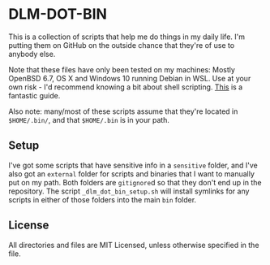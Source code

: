 # DLM-DOT-BIN
This is a collection of scripts that help me do things in my daily life. I'm putting them on GitHub on the outside chance that they're of use to anybody else.

Note that these files have only been tested on my machines: Mostly OpenBSD 6.7, OS X and Windows 10 running Debian in WSL. Use at your own risk - I'd recommend knowing a bit about shell scripting. [This](http://tldp.org/LDP/abs/html/) is a fantastic guide.

Also note: many/most of these scripts assume that they're located in `$HOME/.bin/`, and that `$HOME/.bin` is in your path.


## Setup
I've got some scripts that have sensitive info in a `sensitive` folder, and I've also got an `external` folder for scripts and binaries that I want to manually put on my path. Both folders are `gitignore`d so that they don't end up in the repository. The script `_dlm_dot_bin_setup.sh` will install symlinks for any scripts in either of those folders into the main `bin` folder.


## License
All directories and files are MIT Licensed, unless otherwise specified in the file.
